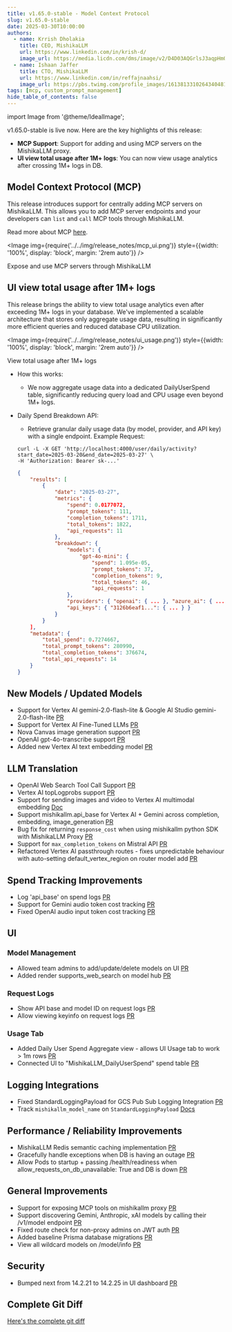 ```yaml
---
title: v1.65.0-stable - Model Context Protocol
slug: v1.65.0-stable
date: 2025-03-30T10:00:00
authors:
  - name: Krrish Dholakia
    title: CEO, MishikaLLM
    url: https://www.linkedin.com/in/krish-d/
    image_url: https://media.licdn.com/dms/image/v2/D4D03AQGrlsJ3aqpHmQ/profile-displayphoto-shrink_400_400/B4DZSAzgP7HYAg-/0/1737327772964?e=1749686400&v=beta&t=Hkl3U8Ps0VtvNxX0BNNq24b4dtX5wQaPFp6oiKCIHD8
  - name: Ishaan Jaffer
    title: CTO, MishikaLLM
    url: https://www.linkedin.com/in/reffajnaahsi/
    image_url: https://pbs.twimg.com/profile_images/1613813310264340481/lz54oEiB_400x400.jpg
tags: [mcp, custom_prompt_management]
hide_table_of_contents: false
---
```

import Image from '@theme/IdealImage';

v1.65.0-stable is live now. Here are the key highlights of this release:
- **MCP Support**: Support for adding and using MCP servers on the MishikaLLM proxy.
- **UI view total usage after 1M+ logs**: You can now view usage analytics after crossing 1M+ logs in DB. 

## Model Context Protocol (MCP)

This release introduces support for centrally adding MCP servers on MishikaLLM. This allows you to add MCP server endpoints and your developers can `list` and `call` MCP tools through MishikaLLM.

Read more about MCP [here](https://docs.21t.cc/docs/mcp).

<Image 
  img={require('../../img/release_notes/mcp_ui.png')}
  style={{width: '100%', display: 'block', margin: '2rem auto'}}
/>
<p style={{textAlign: 'left', color: '#666'}}>
  Expose and use MCP servers through MishikaLLM
</p>

## UI view total usage after 1M+ logs

This release brings the ability to view total usage analytics even after exceeding 1M+ logs in your database. We've implemented a scalable architecture that stores only aggregate usage data, resulting in significantly more efficient queries and reduced database CPU utilization.


<Image 
  img={require('../../img/release_notes/ui_usage.png')}
  style={{width: '100%', display: 'block', margin: '2rem auto'}}
/>
<p style={{textAlign: 'left', color: '#666'}}>
  View total usage after 1M+ logs
</p>


- How this works:
    - We now aggregate usage data into a dedicated DailyUserSpend table, significantly reducing query load and CPU usage even beyond 1M+ logs.

- Daily Spend Breakdown API:

    - Retrieve granular daily usage data (by model, provider, and API key) with a single endpoint.
    Example Request:

    ```shell title="Daily Spend Breakdown API" showLineNumbers
    curl -L -X GET 'http://localhost:4000/user/daily/activity?start_date=2025-03-20&end_date=2025-03-27' \
    -H 'Authorization: Bearer sk-...'
    ```

    ```json title="Daily Spend Breakdown API Response" showLineNumbers
    {
        "results": [
            {
                "date": "2025-03-27",
                "metrics": {
                    "spend": 0.0177072,
                    "prompt_tokens": 111,
                    "completion_tokens": 1711,
                    "total_tokens": 1822,
                    "api_requests": 11
                },
                "breakdown": {
                    "models": {
                        "gpt-4o-mini": {
                            "spend": 1.095e-05,
                            "prompt_tokens": 37,
                            "completion_tokens": 9,
                            "total_tokens": 46,
                            "api_requests": 1
                    },
                    "providers": { "openai": { ... }, "azure_ai": { ... } },
                    "api_keys": { "3126b6eaf1...": { ... } }
                }
            }
        ],
        "metadata": {
            "total_spend": 0.7274667,
            "total_prompt_tokens": 280990,
            "total_completion_tokens": 376674,
            "total_api_requests": 14
        }
    }
    ```




## New Models / Updated Models
- Support for Vertex AI gemini-2.0-flash-lite & Google AI Studio gemini-2.0-flash-lite [PR](https://github.com/skorpland/mishikallm/pull/9523)
- Support for Vertex AI Fine-Tuned LLMs [PR](https://github.com/skorpland/mishikallm/pull/9542)
- Nova Canvas image generation support [PR](https://github.com/skorpland/mishikallm/pull/9525)
- OpenAI gpt-4o-transcribe support [PR](https://github.com/skorpland/mishikallm/pull/9517)
- Added new Vertex AI text embedding model [PR](https://github.com/skorpland/mishikallm/pull/9476)

## LLM Translation
- OpenAI Web Search Tool Call Support [PR](https://github.com/skorpland/mishikallm/pull/9465)
- Vertex AI topLogprobs support [PR](https://github.com/skorpland/mishikallm/pull/9518) 
- Support for sending images and video to Vertex AI multimodal embedding [Doc](https://docs.21t.cc/docs/providers/vertex#multi-modal-embeddings)
- Support mishikallm.api_base for Vertex AI + Gemini across completion, embedding, image_generation [PR](https://github.com/skorpland/mishikallm/pull/9516)
- Bug fix for returning `response_cost` when using mishikallm python SDK with MishikaLLM Proxy [PR](https://github.com/skorpland/mishikallm/commit/6fd18651d129d606182ff4b980e95768fc43ca3d)
- Support for `max_completion_tokens` on Mistral API [PR](https://github.com/skorpland/mishikallm/pull/9606)
- Refactored Vertex AI passthrough routes - fixes unpredictable behaviour with auto-setting default_vertex_region on router model add [PR](https://github.com/skorpland/mishikallm/pull/9467)

## Spend Tracking Improvements
- Log 'api_base' on spend logs [PR](https://github.com/skorpland/mishikallm/pull/9509)
- Support for Gemini audio token cost tracking [PR](https://github.com/skorpland/mishikallm/pull/9535)
- Fixed OpenAI audio input token cost tracking [PR](https://github.com/skorpland/mishikallm/pull/9535)

## UI

### Model Management
- Allowed team admins to add/update/delete models on UI [PR](https://github.com/skorpland/mishikallm/pull/9572)
- Added render supports_web_search on model hub [PR](https://github.com/skorpland/mishikallm/pull/9469)

### Request Logs
- Show API base and model ID on request logs [PR](https://github.com/skorpland/mishikallm/pull/9572)
- Allow viewing keyinfo on request logs [PR](https://github.com/skorpland/mishikallm/pull/9568)

### Usage Tab
- Added Daily User Spend Aggregate view - allows UI Usage tab to work > 1m rows [PR](https://github.com/skorpland/mishikallm/pull/9538)
- Connected UI to "MishikaLLM_DailyUserSpend" spend table [PR](https://github.com/skorpland/mishikallm/pull/9603)

## Logging Integrations
- Fixed StandardLoggingPayload for GCS Pub Sub Logging Integration [PR](https://github.com/skorpland/mishikallm/pull/9508)
- Track `mishikallm_model_name` on `StandardLoggingPayload` [Docs](https://docs.21t.cc/docs/proxy/logging_spec#standardlogginghiddenparams)

## Performance / Reliability Improvements
- MishikaLLM Redis semantic caching implementation [PR](https://github.com/skorpland/mishikallm/pull/9356)
- Gracefully handle exceptions when DB is having an outage [PR](https://github.com/skorpland/mishikallm/pull/9533)
- Allow Pods to startup + passing /health/readiness when allow_requests_on_db_unavailable: True and DB is down [PR](https://github.com/skorpland/mishikallm/pull/9569)


## General Improvements
- Support for exposing MCP tools on mishikallm proxy [PR](https://github.com/skorpland/mishikallm/pull/9426)
- Support discovering Gemini, Anthropic, xAI models by calling their /v1/model endpoint [PR](https://github.com/skorpland/mishikallm/pull/9530)
- Fixed route check for non-proxy admins on JWT auth [PR](https://github.com/skorpland/mishikallm/pull/9454)
- Added baseline Prisma database migrations [PR](https://github.com/skorpland/mishikallm/pull/9565)
- View all wildcard models on /model/info [PR](https://github.com/skorpland/mishikallm/pull/9572)


## Security
- Bumped next from 14.2.21 to 14.2.25 in UI dashboard [PR](https://github.com/skorpland/mishikallm/pull/9458)

## Complete Git Diff

[Here's the complete git diff](https://github.com/skorpland/mishikallm/compare/v1.63.14-stable.patch1...v1.65.0-stable)
